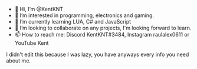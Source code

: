 - 👋 Hi, I’m @KentKNT
- 👀 I’m interested in programming, electronics and gaming.
- 🌱 I’m currently learning LUA, C# and JavaScript
- 💞️ I’m looking to collaborate on any projects, I'm looking forward to learn.
- 📫 How to reach me: Discord KentKNT#3484, Instagram raulalex0611 or YouTube Kent

I didn't edit this because I was lazy, you have anyways every info you need about me.

<!---
KentKNT/KentKNT is a ✨ special ✨ repository because its `README.md` (this file) appears on your GitHub profile.
You can click the Preview link to take a look at your changes.
--->
